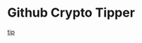 # Github Crypto Tipper

<a href="http://localhost:8000/app/?action=tip&value=0.0.1&to=0x05D069EDc8CC1c559e4482Bec199c13547455208" target="github-tipper">tip</a>
